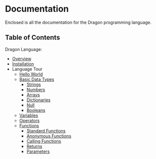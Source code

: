 # Documentation

Enclosed is all the documentation for the Dragon programming language.

## Table of Contents

Dragon Language:

- [Overview](./pages/overview.md)
- [Installation](./pages/installation.md)
- Language Tour
  - [Hello World](./pages/hello-world.md)
  - [Basic Data Types](./pages/basic-data-types.md)
    - [Strings](./pages/basic-data-types.md#Strings)
    - [Numbers](./pages/basic-data-types.md#Numbers)
    - [Arrays](./pages/basic-data-types.md#Arrays)
    - [Dictionaries](./pages/basic-data-types.md#Dictionaries)
    - [Null](./pages/basic-data-types.md#Null)
    - [Booleans](./pages/basic-data-types#Booleans)
  - [Variables](./pages/variables.md)
  - [Operators](./pages/operators.md)
  - [Functions](./pages/functions.md)
    - [Standard Functions](./pages/functions.md#Standard%20Functions)
    - [Anonymous Functions](./pages/functions.md#Anonymous%20Functions)
    - [Calling Functions](./pages/functions.md#Calling%20Functions)
    - [Returns](./pages/functions.md#Returns)
    - [Parameters](./pages/functions.md#Parameters)

